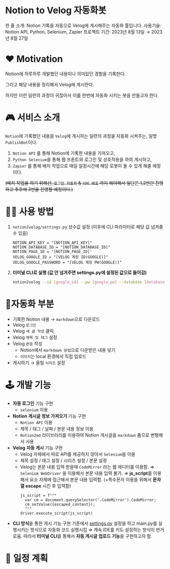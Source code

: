 # Notion to Velog 자동화봇

한 줄 소개: Notion 기록을 자동으로 Velog에 게시해주는 자동화 툴입니다.
사용기술: Notion API, Python, Selenium, Zapier
프로젝트 기간: 2023년 8월 13일 → 2023년 8월 27일

# ❤️ Motivation

Notion에 하루하루 개발했던 내용이나 의미있던 경험을 기록한다.

그리고 해당 내용을 정리해서 Velog에 게시한다.

하지만 이런 일련의 과정이 귀찮아서 이를 한번에 자동화 시키는 봇을 만들고자 한다.

# 🎮 서비스 소개

`Notion`에 기록했던 내용을 `Velog`에 게시하는 일련의 과정을 자동화 시켜주는, 일명 `PublishBot`이다.

1. `Notion API` 를 통해 Notion에 기록한 내용을 가져오고,
2. `Python Selenium`을 통해 웹 프론트와 로그인 및 상호작용을 하여 게시하고,
3. `Zapier` 를 통해 배치 작업으로 매일 일정시간에 해당 로봇이 돌 수 있게 해줄 예정이다.

~~(배치 작업을 하기 위해선, `로그인 자동화` & `서버 배포` 까지 해야해서 일단은 1,2번만 진행하고 추후에 3번을 진행할 예정이다.)~~

# ✍🏻 사용 방법

1. `notion2velog/settings.py` 상수값 설정 (이후에 CLI 파라미터로 해당 값 넘겨줄 수 있음)

   ```
   NOTION_API_KEY = "[NOTION_API_KEY]"
   NOTION_DATABASE_ID = "[NOTION_DATABASE_ID]"
   NOTION_PAGE_ID = '[NOTION_PAGE_ID]'
   VELOG_GOOGLE_ID = "[VELOG 계정 ID(GOOGLE)]"
   VELOG_GOOGLE_PASSWORD = "[VELOG 계정 PW(GOOGLE)]"
   ```

2. **터미널 CLI로 실행 (값 안 넘겨주면 settings.py에 설정된 값으로 들어감)**

   ```bash
   notion2velog --id [google_id] --pw [google_pw] --database [database_id] --page [page_id]
   ```

# 🚦자동화 부분

- 기록한 Notion 내용 → `markdown`으로 다운로드
- Velog `로그인`
- Velog `새 글 작성` 클릭
- Velog `제목 및 태그` 설정
- Velog `본문` 작성
  - Notion에서 `markdown 문법`으로 다운받은 내용 넣기
  - `이미지`는 local 환경에서 직접 업로드
- 게시하기 → 올릴 `시리즈` 설정

# 🕹️ 개발 기능

- **자동 로그인** 기능 구현
  - `selenium` 이용
- **Notion 게시글 정보 가져오기** 기능 구현
  - `Notion API` 이용
  - 제목 / 태그 / 날짜 / 본문 내용 정보 이용
  - `Notion2md` 라이브러리를 이용하여 Notion 게시글을 `markdown` 폼으로 변형해서 사용
- **Velog** **자동 게시** 기능 구현
  - Velog 자체에서 따로 API를 제공하지 않아서 `Selenium`을 이용
  - 제목 설정 / 태그 설정 / 시리즈 설정 / 본문 설정
  - Velog는 본문 내용 입력 받을때 `CodeMirror` 라는 웹 에디터를 이용함.
    ⇒ `Selenium WebDriver` 을 이용해서 본문 내용 입력 불가.
    ⇒ **js_script**를 이용해서 요소 자체에 접근해서 본문 내용 입력함.
    (+특수문자 이용을 위해서 **문자열 escape** 시킨 후 입력함)
    ```tsx
    js_script = f"""
      var cm = document.querySelector('.CodeMirror').CodeMirror;
      cm.setValue({escaped_content});
      """
    driver.execute_script(js_script)
    ```
- **CLI 방식**을 통한 게시 기능 구현
  기존에서 [settings.py](http://settings.py) 설정을 하고 main.py를 실행시키는 방식으로 자동화 코드 실행시킴
  ⇒ 계속 IDE를 키도 설정하는 방식이 번거로움.
  따라서 **터미널 CLI**를 통해서 **자동 게시글 업로드 기능**을 구현하고자 함.

# 📆 일정 계획

[](Notion%20-%20Velog%20%E1%84%8C%E1%85%A1%E1%84%83%E1%85%A9%E1%86%BC%E1%84%92%E1%85%AA%E1%84%87%E1%85%A9%E1%86%BA%2032d2bc1bb7b544e09ac464bbecb058eb/%EC%A0%9C%EB%AA%A9%20%EC%97%86%EC%9D%8C%2056a75a94f28e40c9a0bfcfbc4f1f1747.csv)
